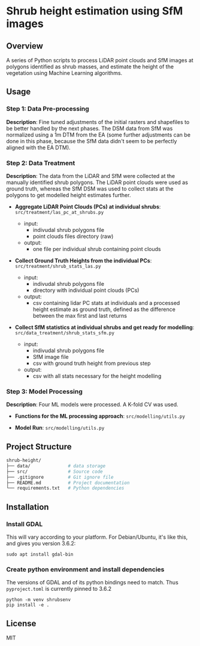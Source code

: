 # Shrub height estimation using SfM images

## Overview

A series of Python scripts to process LiDAR point clouds and SfM images at polygons identified as shrub masses, and estimate the height of the vegetation using Machine Learning algorithms.

## Usage

### Step 1: Data Pre-processing

**Description**: Fine tuned adjustments of the initial rasters and shapefiles to be better handled by the next phases. The DSM data from SfM was normalized using a 1m DTM from the EA (some further adjustments can be done in this phase, because the SfM data didn't seem to be perfectly aligned with the EA DTM).

### Step 2: Data Treatment
**Description**: The data from the LiDAR and SfM were collected at the manually identified shrub polygons. The LiDAR point clouds were used as ground truth, whereas the SfM DSM was used to collect stats at the polygons to get modelled height estimates further.

- **Aggregate LiDAR Point Clouds (PCs) at individual shrubs**: `src/treatment/las_pc_at_shrubs.py`
    - input: 
        - indivudal shrub polygons file
        - point clouds files directory (raw)
    - output: 
        - one file per individual shrub containing point clouds

- **Collect Ground Truth Heights from the individual PCs**: `src/treatment/shrub_stats_las.py`
    - input: 
        - indivudal shrub polygons file
        - directory with individual point clouds (PCs)
    - output: 
        - csv containing lidar PC stats at individuals and a processed height estimate as ground truth, defined as the difference between the max first and last returns

- **Collect SfM statistics at individual shrubs and get ready for modelling**: `src/data_treatment/shrub_stats_sfm.py`
    - input:
        - indivudal shrub polygons file
        - SfM image file
        - csv with ground truth height from previous step
    - output: 
        - csv with all stats necessary for the height modelling

### Step 3: Model Processing
**Description**: Four ML models were processed. A K-fold CV was used.

- **Functions for the ML processing approach**: `src/modelling/utils.py`

- **Model Run**: `src/modelling/utils.py`

## Project Structure

```bash
shrub-height/
├── data/              # data storage
├── src/               # Source code
├── .gitignore         # Git ignore file
├── README.md          # Project documentation
└── requirements.txt   # Python dependencies
```
## Installation

### Install GDAL

This will vary according to your platform. For Debian/Ubuntu, it's like this, and gives you version 3.6.2:

`sudo apt install gdal-bin`

### Create python environment and install dependencies

The versions of GDAL and of its python bindings need to match. Thus `pyproject.toml` is currently pinned to 3.6.2

```
python -m venv shrubsenv
pip install -e .
```

## License

MIT

